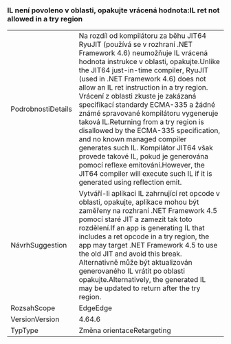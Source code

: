 ### <a name="il-ret-not-allowed-in-a-try-region"></a><span data-ttu-id="e7fc1-101">IL není povoleno v oblasti, opakujte vrácená hodnota:</span><span class="sxs-lookup"><span data-stu-id="e7fc1-101">IL ret not allowed in a try region</span></span>

|   |   |
|---|---|
|<span data-ttu-id="e7fc1-102">Podrobnosti</span><span class="sxs-lookup"><span data-stu-id="e7fc1-102">Details</span></span>|<span data-ttu-id="e7fc1-103">Na rozdíl od kompilátoru za běhu JIT64 RyuJIT (používá se v rozhraní .NET Framework 4.6) neumožňuje IL vrácená hodnota instrukce v oblasti, opakujte.</span><span class="sxs-lookup"><span data-stu-id="e7fc1-103">Unlike the JIT64 just-in-time compiler, RyuJIT (used in .NET Framework 4.6) does not allow an IL ret instruction in a try region.</span></span> <span data-ttu-id="e7fc1-104">Vrácení z oblasti zkuste je zakázaná specifikací standardy ECMA-335 a žádné známé spravované kompilátoru vygeneruje taková IL.</span><span class="sxs-lookup"><span data-stu-id="e7fc1-104">Returning from a try region is disallowed by the ECMA-335 specification, and no known managed compiler generates such IL.</span></span> <span data-ttu-id="e7fc1-105">Kompilátor JIT64 však provede takové IL, pokud je generována pomocí reflexe emitování.</span><span class="sxs-lookup"><span data-stu-id="e7fc1-105">However, the JIT64 compiler will execute such IL if it is generated using reflection emit.</span></span>|
|<span data-ttu-id="e7fc1-106">Návrh</span><span class="sxs-lookup"><span data-stu-id="e7fc1-106">Suggestion</span></span>|<span data-ttu-id="e7fc1-107">Vytváří-li aplikaci IL zahrnující ret opcode v oblasti, opakujte, aplikace mohou být zaměřeny na rozhraní .NET Framework 4.5 pomocí staré JIT a zamezit tak toto rozdělení.</span><span class="sxs-lookup"><span data-stu-id="e7fc1-107">If an app is generating IL that includes a ret opcode in a try region, the app may target .NET Framework 4.5 to use the old JIT and avoid this break.</span></span> <span data-ttu-id="e7fc1-108">Alternativně může být aktualizován generovaného IL vrátit po oblasti opakujte.</span><span class="sxs-lookup"><span data-stu-id="e7fc1-108">Alternatively, the generated IL may be updated to return after the try region.</span></span>|
|<span data-ttu-id="e7fc1-109">Rozsah</span><span class="sxs-lookup"><span data-stu-id="e7fc1-109">Scope</span></span>|<span data-ttu-id="e7fc1-110">Edge</span><span class="sxs-lookup"><span data-stu-id="e7fc1-110">Edge</span></span>|
|<span data-ttu-id="e7fc1-111">Version</span><span class="sxs-lookup"><span data-stu-id="e7fc1-111">Version</span></span>|<span data-ttu-id="e7fc1-112">4.6</span><span class="sxs-lookup"><span data-stu-id="e7fc1-112">4.6</span></span>|
|<span data-ttu-id="e7fc1-113">Typ</span><span class="sxs-lookup"><span data-stu-id="e7fc1-113">Type</span></span>|<span data-ttu-id="e7fc1-114">Změna orientace</span><span class="sxs-lookup"><span data-stu-id="e7fc1-114">Retargeting</span></span>|

